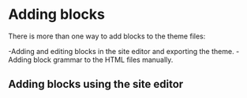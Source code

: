 # Adding blocks

There is more than one way to add blocks to the theme files:

-Adding and editing blocks in the site editor and exporting the theme.
-Adding block grammar to the HTML files manually.

## Adding blocks using the site editor
